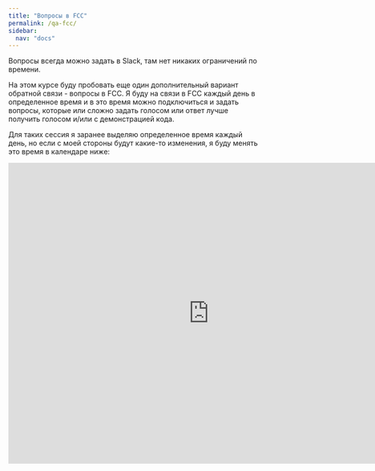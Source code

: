```yaml
---
title: "Вопросы в FCC"
permalink: /qa-fcc/
sidebar:
  nav: "docs"
---
```


Вопросы всегда можно задать в Slack, там нет никаких ограничений по времени.

На этом курсе буду пробовать еще один дополнительный вариант обратной связи - вопросы в FCC.
Я буду на связи в FCC каждый день в определенное время и в это время можно подключиться и
задать вопросы, которые или сложно задать голосом или ответ лучше получить голосом и/или с демонстрацией кода.


Для таких сессия я заранее выделяю определенное время каждый день, но если с моей стороны будут какие-то
изменения, я буду менять это время в календаре ниже:

<iframe src="https://calendar.google.com/calendar/embed?src=e27nc7lbr2v76u3t8vmqjuu03s%40group.calendar.google.com&ctz=UTC" style="border: 0" width="800" height="600" frameborder="0" scrolling="no"></iframe>
